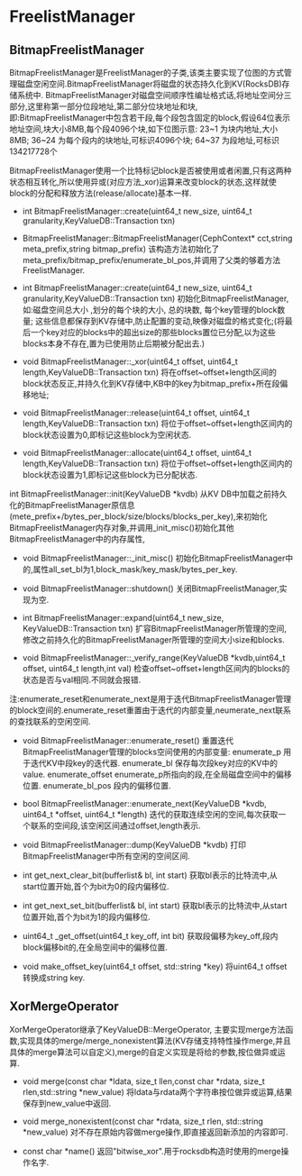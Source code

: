 # FreelistManager

## BitmapFreelistManager

BitmapFreelistManager是FreelistManager的子类,该类主要实现了位图的方式管理磁盘空闲空间.BitmapFreelistManager将磁盘的状态持久化到KV(RocksDB)存储系统中.
BitmapFreelistManager对磁盘空间顺序性编址格式话,将地址空间分三部分,这里称第一部分位段地址,第二部分位块地址和块,即:BitmapFreelistManager中包含若干段,每个段包含固定的block,假设64位表示地址空间,块大小8MB,每个段4096个块,如下位图示意:
 23~1 为块内地址,大小8MB;
 36~24 为每个段内的块地址,可标识4096个块;
 64~37 为段地址,可标识134217728个

BitmapFreelistManager使用一个比特标记block是否被使用或者闲置,只有这两种状态相互转化,所以使用异或(对应方法_xor)运算来改变block的状态,这样就使block的分配和释放方法(release/allocate)基本一样.

* int BitmapFreelistManager::create(uint64_t new_size, uint64_t granularity,KeyValueDB::Transaction txn)

* BitmapFreelistManager::BitmapFreelistManager(CephContext* cct,string meta_prefix,string bitmap_prefix)
该构造方法初始化了meta_prefix/bitmap_prefix/enumerate_bl_pos,并调用了父类的够着方法FreelistManager.

* int BitmapFreelistManager::create(uint64_t new_size, uint64_t granularity,KeyValueDB::Transaction txn)
初始化BitmapFreelistManager,如:磁盘空间总大小 ,划分的每个块的大小, 总的块数, 每个key管理的block数量; 这些信息都保存到KV存储中,防止配置的变动,映像对磁盘的格式变化;(将最后一个key对应的blocks中的超出size的那些blocks置位已分配,以为这些blocks本身不存在,置为已使用防止后期被分配出去.)

* void BitmapFreelistManager::_xor(uint64_t offset, uint64_t length,KeyValueDB::Transaction txn)
将在offset~offset+length区间的block状态反正,并持久化到KV存储中,KB中的key为bitmap_prefix+所在段偏移地址;

* void BitmapFreelistManager::release(uint64_t offset, uint64_t length,KeyValueDB::Transaction txn)
将位于offset~offset+length区间内的block状态设置为0,即标记这些block为空闲状态.

* void BitmapFreelistManager::allocate(uint64_t offset, uint64_t length,KeyValueDB::Transaction txn)
将位于offset~offset+length区间内的block状态设置为1,即标记这些block为已分配状态.

int BitmapFreelistManager::init(KeyValueDB *kvdb)
从KV DB中加载之前持久化的BitmapFreelistManager原信息(mete_prefix+/bytes_per_block/size/blocks/blocks_per_key),来初始化BitmapFreelistManager内存对象,并调用_init_misc()初始化其他BitmapFreelistManager中的内存属性,

* void BitmapFreelistManager::_init_misc()
初始化BitmapFreelistManager中的,属性all_set_bl为1,block_mask/key_mask/bytes_per_key.

* void BitmapFreelistManager::shutdown()
关闭BitmapFreelistManager,实现为空.

* int BitmapFreelistManager::expand(uint64_t new_size, KeyValueDB::Transaction txn)
扩容BitmapFreelistManager所管理的空间,修改之前持久化的BitmapFreelistManager所管理的空间大小size和blocks.

* void BitmapFreelistManager::_verify_range(KeyValueDB *kvdb,uint64_t offset, uint64_t length,int val)
检查offset~offset+length区间内的blocks的状态是否与val相同.不同就会报错.

注:enumerate_reset和enumerate_next是用于迭代BitmapFreelistManager管理的block空间的.enumerate_reset重置由于迭代的内部变量,neumerate_next联系的查找联系的空闲空间.

* void BitmapFreelistManager::enumerate_reset()
重置迭代BitmapFreelistManager管理的blocks空间使用的内部变量:
enumerate_p 用于迭代KV中段key的迭代器.
enumerate_bl 保存每次段key对应的KV中的value.
enumerate_offset enumerate_p所指向的段,在全局磁盘空间中的偏移位置.
enumerate_bl_pos 段内的偏移位置.

* bool BitmapFreelistManager::enumerate_next(KeyValueDB *kvdb, uint64_t *offset, uint64_t *length)
迭代的获取连续空闲的空间,每次获取一个联系的空间段,该空闲区间通过offset,length表示.

* void BitmapFreelistManager::dump(KeyValueDB *kvdb)
打印BitmapFreelistManager中所有空闲的空间区间.

* int get_next_clear_bit(bufferlist& bl, int start)
获取bl表示的比特流中,从start位置开始,首个为bit为0的段内偏移位.

* int get_next_set_bit(bufferlist& bl, int start)
获取bl表示的比特流中,从start位置开始,首个为bit为1的段内偏移位.

* uint64_t _get_offset(uint64_t key_off, int bit)
获取段偏移为key_off,段内block偏移bit的,在全局空间中的偏移位置.

* void make_offset_key(uint64_t offset, std::string *key)
将uint64_t offset转换成string key.

## XorMergeOperator

XorMergeOperator继承了KeyValueDB::MergeOperator, 主要实现merge方法函数,实现具体的merge/merge_nonexistent算法(KV存储支持特性操作merge,并且具体的merge算法可以自定义),merge的自定义实现是将给的参数,按位做异或运算.

* void merge(const char *ldata, size_t llen,const char *rdata, size_t rlen,std::string *new_value)
将ldata与rdata两个字符串按位做异或运算,结果保存到new_value中返回.

* void merge_nonexistent(const char *rdata, size_t rlen, std::string *new_value)
对不存在原始内容做merge操作,即直接返回新添加的内容即可.

* const char *name()
返回"bitwise_xor".用于rocksdb构造时使用的merge操作名字.
